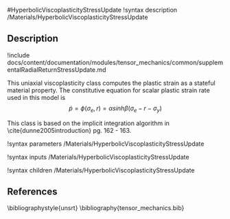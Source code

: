 #HyperbolicViscoplasticityStressUpdate
!syntax description /Materials/HyperbolicViscoplasticityStressUpdate


## Description
!include docs/content/documentation/modules/tensor_mechanics/common/supplementalRadialReturnStressUpdate.md

This uniaxial viscoplasticity class computes the plastic strain as a stateful material property.  The constitutive equation for scalar plastic strain rate used in this model is
$$
\dot{p} = \phi (\sigma_e , r) = \alpha sinh \beta (\sigma_e -r - \sigma_y)
$$

This class is based on the implicit integration algorithm in \cite{dunne2005introduction} pg. 162 - 163.

!syntax parameters /Materials/HyperbolicViscoplasticityStressUpdate

!syntax inputs /Materials/HyperbolicViscoplasticityStressUpdate

!syntax children /Materials/HyperbolicViscoplasticityStressUpdate

## References
\bibliographystyle{unsrt}
\bibliography{tensor_mechanics.bib}
